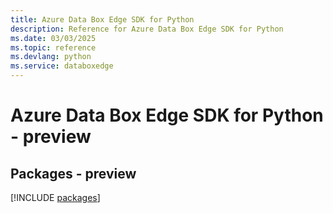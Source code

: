 ```yaml
---
title: Azure Data Box Edge SDK for Python
description: Reference for Azure Data Box Edge SDK for Python
ms.date: 03/03/2025
ms.topic: reference
ms.devlang: python
ms.service: databoxedge
---
```

# Azure Data Box Edge SDK for Python - preview
## Packages - preview
[!INCLUDE [packages](data-box-edge-index.md)]